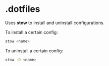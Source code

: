 # .dotfiles

Uses **stow** to install and uninstall configurations.

To install a certain config:
```bash
stow <name>
```

To uninstall a certain config:
```bash
stow -D <name>
```
